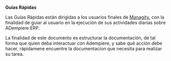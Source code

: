 **Guías Rápidas**

Las Guías Rápidas están dirigidas a los usuarios finales de [Managity.](http://managity.com/) con la finalidad de guiar al usuario en la ejecución de sus actividades diarias sobre ADempiere ERP.

La finalidad de este documento es estructurar la documentación, de tal forma que quien deba interactuar con Adempiere, y sabe qué acción debe hacer, rápidamene encuentre la documentacíon que necesita para realizar su tarea.


